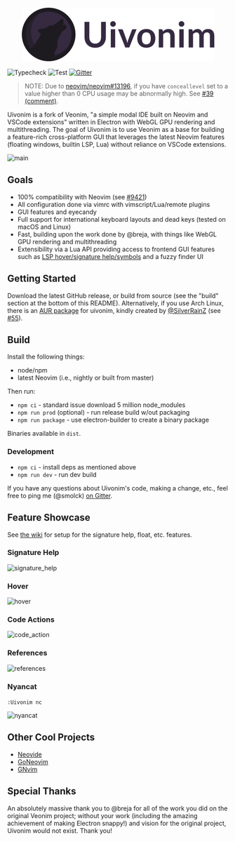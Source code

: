 <p align="center">
	<img src="./art/header.png" alt="Uivonim header"></img>
</p>

![Typecheck](https://github.com/smolck/uivonim/workflows/Typecheck/badge.svg) ![Test](https://github.com/smolck/uivonim/workflows/Test/badge.svg) [![Gitter](https://badges.gitter.im/uivonim/community.svg)](https://gitter.im/uivonim/community?utm_source=badge&utm_medium=badge&utm_campaign=pr-badge)

> NOTE: Due to [neovim/neovim#13196](https://github.com/neovim/neovim/issues/13196), if you have `conceallevel` set to a value higher than 0 CPU usage may be abnormally high. See [#39 (comment)](https://github.com/smolck/uivonim/issues/39#issuecomment-719816263).

Uivonim is a fork of Veonim,
"a simple modal IDE built on Neovim and VSCode extensions" written in Electron with WebGL GPU
rendering and multithreading. The goal of
Uivonim is to use Veonim as a base for building a feature-rich cross-platform GUI
that leverages the latest Neovim features (floating windows, builtin LSP, Lua)
without reliance on VSCode extensions.

<img width="1552" alt="main" src="https://user-images.githubusercontent.com/46855713/132102617-8a85965c-8ad7-4cc6-bd34-c63db2197179.png">

## Goals

- 100% compatibility with Neovim (see [#9421](https://github.com/neovim/neovim/issues/9421))
- All configuration done via vimrc with vimscript/Lua/remote plugins
- GUI features and eyecandy
- Full support for international keyboard layouts and dead keys (tested on macOS and Linux)
- Fast, building upon the work done by @breja, with things like WebGL GPU
  rendering and multithreading
- Extensibility via a Lua API providing access to frontend GUI features such as
  [LSP hover/signature help/symbols](https://github.com/smolck/uivonim/wiki/Builtin-LSP) and a fuzzy finder UI

## Getting Started

Download the latest GitHub release, or build from source (see the "build" section at the bottom of this README). Alternatively,
if you use Arch Linux, there is an [AUR package](https://aur.archlinux.org/packages/uivonim-git/) for uivonim, kindly created
by [@SilverRainZ](https://github.com/SilverRainZ) (see [#55](https://github.com/smolck/uivonim/issues/55)).

## Build

Install the following things:

- node/npm
- latest Neovim (i.e., nightly or built from master)

Then run:

- `npm ci` - standard issue download 5 million node_modules
- `npm run prod` (optional) - run release build w/out packaging
- `npm run package` - use electron-builder to create a binary package

Binaries available in `dist`.

### Development

- `npm ci` - install deps as mentioned above
- `npm run dev` - run dev build

If you have any questions about Uivonim's code, making a change, etc., feel free to ping me (@smolck)
[on Gitter](https://gitter.im/uivonim/community).

## Feature Showcase

See [the wiki](https://github.com/smolck/uivonim/wiki/Builtin-LSP) for setup for
the signature help, float, etc. features.

### Signature Help

![signature_help](https://user-images.githubusercontent.com/46855713/132102632-ac64491b-3710-4a8b-9e56-0944d7f293ff.png)

### Hover

![hover](https://user-images.githubusercontent.com/46855713/132102651-78b5b3b9-4253-4fb4-af85-887d131fe860.png)

### Code Actions

![code_action](https://user-images.githubusercontent.com/46855713/132102653-dec21adc-3b77-48a6-a0b4-aadfbde0f309.png)

### References

![references](https://user-images.githubusercontent.com/46855713/132102660-9a4a4287-31a9-444c-b5f4-b24f8e4cf9a4.png)

### Nyancat

`:Uivonim nc`

![nyancat](https://user-images.githubusercontent.com/46855713/132102661-82b88bdb-13e9-49fb-bce3-5ee22285092d.png)

## Other Cool Projects

- [Neovide](https://github.com/Kethku/neovide)
- [GoNeovim](https://github.com/akiyosi/goneovim)
- [GNvim](https://github.com/vhakulinen/gnvim)

## Special Thanks

An absolutely massive thank you to @breja for all
of the work you did on the original Veonim project; without your work
(including the amazing achievement of making Electron snappy!) and vision
for the original project, Uivonim would not exist. Thank you!
